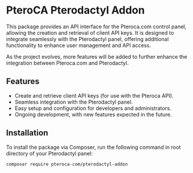 # PteroCA Pterodactyl Addon

This package provides an API interface for the Pteroca.com control panel, allowing the creation and retrieval of client API keys. It is designed to integrate seamlessly with the Pterodactyl panel, offering additional functionality to enhance user management and API access.

As the project evolves, more features will be added to further enhance the integration between Pteroca.com and Pterodactyl.

## Features

- Create and retrieve client API keys (for use with the Pteroca API).
- Seamless integration with the Pterodactyl panel.
- Easy setup and configuration for developers and administrators.
- Ongoing development, with new features expected in the future.

## Installation

To install the package via Composer, run the following command in root directory of your Pterodactyl panel:

```bash
composer require pteroca-com/pterodactyl-addon
```
